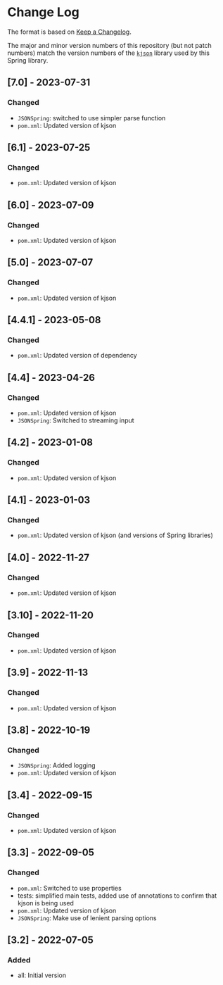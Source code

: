 # Change Log

The format is based on [Keep a Changelog](http://keepachangelog.com/).

The major and minor version numbers of this repository (but not patch numbers) match the version numbers of the
[`kjson`](https://github.com/pwall567/kjson) library used by this Spring library.

## [7.0] - 2023-07-31
### Changed
- `JSONSpring`: switched to use simpler parse function
- `pom.xml`: Updated version of kjson

## [6.1] - 2023-07-25
### Changed
- `pom.xml`: Updated version of kjson

## [6.0] - 2023-07-09
### Changed
- `pom.xml`: Updated version of kjson

## [5.0] - 2023-07-07
### Changed
- `pom.xml`: Updated version of kjson

## [4.4.1] - 2023-05-08
### Changed
- `pom.xml`: Updated version of dependency

## [4.4] - 2023-04-26
### Changed
- `pom.xml`: Updated version of kjson
- `JSONSpring`: Switched to streaming input

## [4.2] - 2023-01-08
### Changed
- `pom.xml`: Updated version of kjson

## [4.1] - 2023-01-03
### Changed
- `pom.xml`: Updated version of kjson (and versions of Spring libraries)

## [4.0] - 2022-11-27
### Changed
- `pom.xml`: Updated version of kjson

## [3.10] - 2022-11-20
### Changed
- `pom.xml`: Updated version of kjson

## [3.9] - 2022-11-13
### Changed
- `pom.xml`: Updated version of kjson

## [3.8] - 2022-10-19
### Changed
- `JSONSpring`: Added logging
- `pom.xml`: Updated version of kjson

## [3.4] - 2022-09-15
### Changed
- `pom.xml`: Updated version of kjson

## [3.3] - 2022-09-05
### Changed
- `pom.xml`: Switched to use properties
- tests: simplified main tests, added use of annotations to confirm that kjson is being used
- `pom.xml`: Updated version of kjson
- `JSONSpring`: Make use of lenient parsing options

## [3.2] - 2022-07-05
### Added
- all: Initial version
